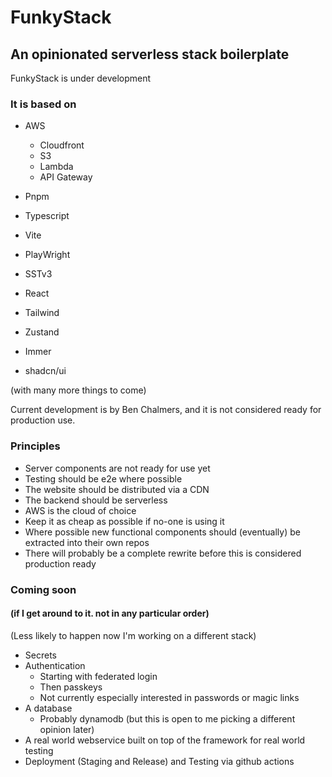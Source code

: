 # FunkyStack 
## An opinionated serverless stack boilerplate

FunkyStack is under development

### It is based on

* AWS
  * Cloudfront
  * S3
  * Lambda
  * API Gateway

* Pnpm
* Typescript
* Vite
* PlayWright

* SSTv3

* React
* Tailwind
* Zustand
* Immer
* shadcn/ui

(with many more things to come)


Current development is by Ben Chalmers, and it is not considered ready for production use.

### Principles
* Server components are not ready for use yet
* Testing should be e2e where possible
* The website should be distributed via a CDN
* The backend should be serverless
* AWS is the cloud of choice
* Keep it as cheap as possible if no-one is using it
* Where possible new functional components should (eventually) be extracted into their own repos
* There will probably be a complete rewrite before this is considered production ready

### Coming soon 
#### (if I get around to it.  not in any particular order)
(Less likely to happen now I'm working on a different stack)
* Secrets
* Authentication
  * Starting with federated login
  * Then passkeys
  * Not currently especially interested in passwords or magic links
* A database
  * Probably dynamodb (but this is open to me picking a different opinion later)
* A real world webservice built on top of the framework for real world testing
* Deployment (Staging and Release) and Testing via github actions